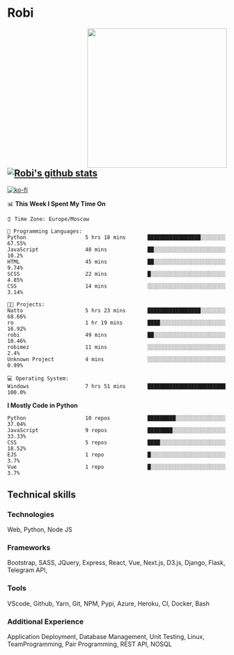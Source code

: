 # Robi

<img align='right' src='https://thumbs.gfycat.com/BleakGorgeousAmoeba-size_restricted.gif' width='320'>

[![Robi's github stats](https://github-readme-stats-lime-theta.vercel.app/api?username=robimez&count_private=true&show_icons=true&theme=dark)](https://github.com/RobiMez/github-readme-stats)
---
[![ko-fi](https://ko-fi.com/img/githubbutton_sm.svg)](https://ko-fi.com/K3K74LSLU)

<!--START_SECTION:waka-->
📊 **This Week I Spent My Time On** 

```text
⌚︎ Time Zone: Europe/Moscow

💬 Programming Languages: 
Python                   5 hrs 18 mins       █████████████████░░░░░░░░   67.55% 
JavaScript               48 mins             ██░░░░░░░░░░░░░░░░░░░░░░░   10.2% 
HTML                     45 mins             ██░░░░░░░░░░░░░░░░░░░░░░░   9.74% 
SCSS                     22 mins             █░░░░░░░░░░░░░░░░░░░░░░░░   4.85% 
CSS                      14 mins             ░░░░░░░░░░░░░░░░░░░░░░░░░   3.14%

🐱‍💻 Projects: 
Natto                    5 hrs 23 mins       █████████████████░░░░░░░░   68.66% 
ro                       1 hr 19 mins        ████░░░░░░░░░░░░░░░░░░░░░   16.92% 
robi                     49 mins             ██░░░░░░░░░░░░░░░░░░░░░░░   10.46% 
robimez                  11 mins             ░░░░░░░░░░░░░░░░░░░░░░░░░   2.4% 
Unknown Project          4 mins              ░░░░░░░░░░░░░░░░░░░░░░░░░   0.99%

💻 Operating System: 
Windows                  7 hrs 51 mins       █████████████████████████   100.0%

```

**I Mostly Code in Python** 

```text
Python                   10 repos            █████████░░░░░░░░░░░░░░░░   37.04% 
JavaScript               9 repos             ████████░░░░░░░░░░░░░░░░░   33.33% 
CSS                      5 repos             ████░░░░░░░░░░░░░░░░░░░░░   18.52% 
EJS                      1 repo              █░░░░░░░░░░░░░░░░░░░░░░░░   3.7% 
Vue                      1 repo              █░░░░░░░░░░░░░░░░░░░░░░░░   3.7%

```



<!--END_SECTION:waka-->

## Technical skills

### Technologies 

Web, Python, Node JS

### Frameworks

Bootstrap, SASS, JQuery, Express, React, Vue, Next.js,
D3.js, Django, Flask, Telegram API,

### Tools

VScode, Github, Yarn, Git, NPM, Pypi, Azure, Heroku, CI, Docker, Bash

### Additional Experience

Application Deployment, Database Management, Unit Testing, Linux, TeamProgramming, Pair Programming, REST API, NOSQL
